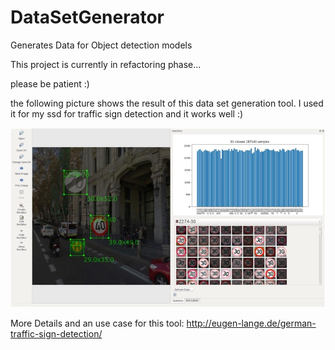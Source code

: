 # DataSetGenerator

Generates Data for Object detection models

This project is currently in refactoring phase...

please be patient :)

the following picture shows the result of this data set generation tool.
I used it for my ssd for traffic sign detection and it works well :)

![Data Set generation tool, result shown in labelImg](labelImg_with_stats.jpg)




More Details and an use case for this tool: http://eugen-lange.de/german-traffic-sign-detection/